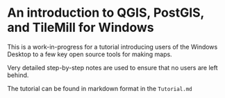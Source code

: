 # An introduction to QGIS, PostGIS, and TileMill for Windows

This is a work-in-progress for a tutorial introducing users
of the Windows Desktop to a few key open source tools for 
making maps.

Very detailed step-by-step notes are used to ensure that no
users are left behind.

The tutorial can be found in markdown format in the `Tutorial.md`